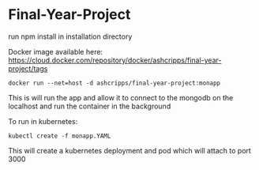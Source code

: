 # Final-Year-Project

run npm install in installation directory

Docker image available here: https://cloud.docker.com/repository/docker/ashcripps/final-year-project/tags

`docker run --net=host -d ashcripps/final-year-project:monapp`

This is will run the app and allow it to connect to the mongodb on the localhost and run the container in the background

To run in kubernetes:

`kubectl create -f monapp.YAML`

This will create a kubernetes deployment and pod which will attach to port 3000
